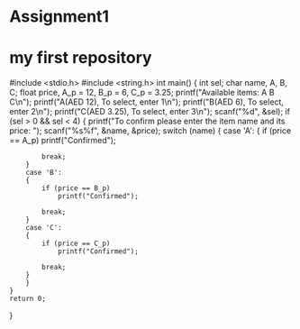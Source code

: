 # Assignment1
# my first repository

#include <stdio.h>
#include <string.h>
int main()
{
    int sel;
    char name, A, B, C;
    float price, A_p = 12, B_p = 6, C_p = 3.25;
    printf("Available items: A B C\n");
    printf("A(AED 12), To select, enter 1\n");
    printf("B(AED 6), To select, enter 2\n");
    printf("C(AED 3.25), To select, enter 3\n");
    scanf("%d", &sel);
    if (sel > 0 && sel < 4)
    {
        printf("To confirm please enter the item name and its price: ");
        scanf("%s%f", &name, &price);
        switch (name)
        {
        case 'A':
        {
            if (price == A_p)
                printf("Confirmed");

            break;
        }
        case 'B':
        {
            if (price == B_p)
                printf("Confirmed");

            break;
        }
        case 'C':
        {
            if (price == C_p)
                printf("Confirmed");

            break;
        }
        }
    }
    return 0;
}
